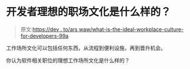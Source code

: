 # 开发者理想的职场文化是什么样的？

> 原文:[https://dev . to/ars waw/what-is-the-ideal-workplace-culture-for-developers-99a](https://dev.to/arswaw/what-is-the-ideal-workplace-culture-for-developers-99a)

工作场所文化可以包括任何东西，从流程到便利设施，再到晋升机会。

你认为软件相关职位的理想工作场所文化是什么样的？